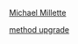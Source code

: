 [Michael Millette](https://www.tngconsulting.ca/should-i-upgrade-update-moodle)

[method upgrade](https://www.tngconsulting.ca/common-moodle-installation-mistake-5-incorrectly-upgraded/)
